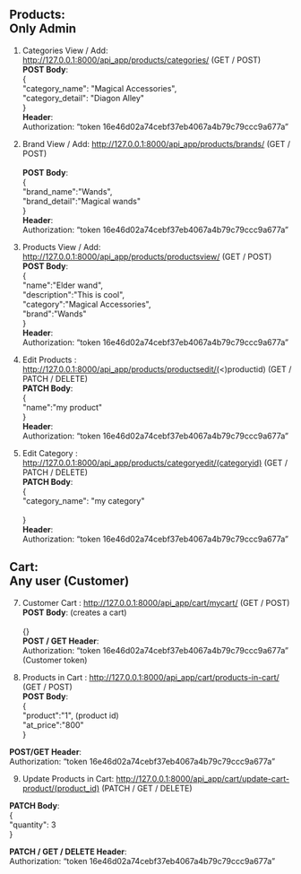 
## Products:<br /> Only Admin

1. Categories View / Add: http://127.0.0.1:8000/api_app/products/categories/ (GET / POST)  <br />
**POST Body**:  <br />
 {  <br />
        "category_name": "Magical Accessories",  <br />
        "category_detail": "Diagon Alley"  <br />
} <br />
**Header**:<br /> 
Authorization: “token 16e46d02a74cebf37eb4067a4b79c79ccc9a677a”<br /> 

2. Brand View / Add: http://127.0.0.1:8000/api_app/products/brands/ (GET / POST)<br />  
**POST Body**:  <br />
 {  <br />
        "brand_name":"Wands",<br />
        "brand_detail":"Magical wands"<br />
}<br />
**Header**:<br /> 
Authorization: “token 16e46d02a74cebf37eb4067a4b79c79ccc9a677a”<br /> 

3. Products View / Add: http://127.0.0.1:8000/api_app/products/productsview/ (GET / POST)<br />
**POST Body**:<br />
{<br />
    "name":"Elder wand",<br />
    "description":"This is cool",<br />
    "category":"Magical Accessories",<br />
    "brand":"Wands"<br />
}<br />
**Header**:<br /> 
Authorization: “token 16e46d02a74cebf37eb4067a4b79c79ccc9a677a”<br /> 


4. Edit Products : http://127.0.0.1:8000/api_app/products/productsedit/(<)productid) (GET / PATCH / DELETE)<br />
**PATCH Body**:<br />
{<br />
    "name":"my product"  <br />
}<br />
**Header**:<br /> 
Authorization: “token 16e46d02a74cebf37eb4067a4b79c79ccc9a677a”<br /> 

6. Edit Category : http://127.0.0.1:8000/api_app/products/categoryedit/(categoryid) (GET / PATCH / DELETE)<br />
**PATCH Body**:<br />
{<br />
   "category_name": "my category"<br />  
}<br /> 
**Header**:<br /> 
Authorization: “token 16e46d02a74cebf37eb4067a4b79c79ccc9a677a”<br />   
   

## Cart:<br /> Any user (Customer)

7.	Customer Cart : http://127.0.0.1:8000/api_app/cart/mycart/ (GET / POST)<br /> 
**POST Body**: (creates a cart)<br />  
{}<br /> 
**POST / GET Header**:<br /> 
Authorization: “token 16e46d02a74cebf37eb4067a4b79c79ccc9a677a” (Customer token)<br /> 
  

8.	Products in Cart :  http://127.0.0.1:8000/api_app/cart/products-in-cart/ (GET / POST)<br /> 
**POST Body**:<br /> 
{<br /> 
"product":"1", (product id)<br /> 
"at_price":"800"<br /> 
}<br /> 
  
**POST/GET Header**:<br /> 
Authorization: “token 16e46d02a74cebf37eb4067a4b79c79ccc9a677a”  <br />  

9. Update Products in Cart:  http://127.0.0.1:8000/api_app/cart/update-cart-product/(product_id) (PATCH / GET /  DELETE)<br /> 

**PATCH Body**:<br /> 
{<br /> 
    "quantity": 3<br /> 
}<br /> 
    
**PATCH / GET / DELETE Header**:<br /> 
Authorization: “token 16e46d02a74cebf37eb4067a4b79c79ccc9a677a”<br /> 
